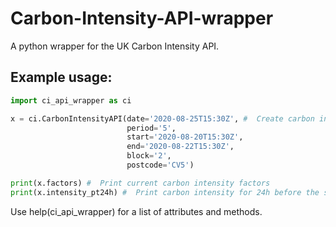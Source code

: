 # Carbon-Intensity-API-wrapper
A python wrapper for the UK Carbon Intensity API.

## Example usage:
```python
import ci_api_wrapper as ci

x = ci.CarbonIntensityAPI(date='2020-08-25T15:30Z', #  Create carbon intensity api object to hold the data
                          period='5',
                          start='2020-08-20T15:30Z',
                          end='2020-08-22T15:30Z',
                          block='2',
                          postcode='CV5')

print(x.factors) #  Print current carbon intensity factors
print(x.intensity_pt24h) #  Print carbon intensity for 24h before the specified date
```

Use help(ci_api_wrapper) for a list of attributes and methods.
